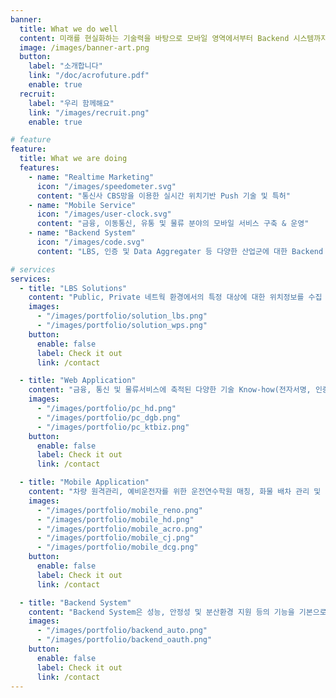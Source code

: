 ```yaml
---
banner:
  title: What we do well
  content: 미래를 현실화하는 기술력을 바탕으로 모바일 영역에서부터 Backend 시스템까지 다양한 IT환경에 최적의 서비스를 제공합니다.
  image: /images/banner-art.png
  button:
    label: "소개합니다"
    link: "/doc/acrofuture.pdf"
    enable: true
  recruit:
    label: "우리 함께해요"
    link: "/images/recruit.png"
    enable: true

# feature
feature:
  title: What we are doing
  features:
    - name: "Realtime Marketing"
      icon: "/images/speedometer.svg"
      content: "통신사 CBS망을 이용한 실시간 위치기반 Push 기술 및 특허"
    - name: "Mobile Service"
      icon: "/images/user-clock.svg"
      content: "금융, 이동통신, 유통 및 물류 분야의 모바일 서비스 구축 & 운영"
    - name: "Backend System"
      icon: "/images/code.svg"
      content: "LBS, 인증 및 Data Aggregater 등 다양한 산업군에 대한 Backend 구축 & 운영"

# services
services:
  - title: "LBS Solutions"
    content: "Public, Private 네트웍 환경에서의 특정 대상에 대한 위치정보를 수집 및 제공하고자 할 경우 LBS Solution을 이용하실 수 있습니다. 국가재난안전망사업에 도입된 솔루션은 성능과 안정성을 입증하였으며, 다양한 서비스환경을 고려한 Cross-platform을 지원하고 있습니다."
    images:
      - "/images/portfolio/solution_lbs.png"
      - "/images/portfolio/solution_wps.png"
    button:
      enable: false
      label: Check it out
      link: /contact

  - title: "Web Application"
    content: "금융, 통신 및 물류서비스에 축적된 다양한 기술 Know-how(전자서명, 인증, OCR, 보안 등)를 기반으로 고객서비스부터 Admin Web까지, MSA로 제공되는 우리만의 서비스를 지금 만날 수 있습니다."
    images:
      - "/images/portfolio/pc_hd.png"
      - "/images/portfolio/pc_dgb.png"
      - "/images/portfolio/pc_ktbiz.png"
    button:
      enable: false
      label: Check it out
      link: /contact

  - title: "Mobile Application"
    content: "차량 원격관리, 예비운전자를 위한 운전연수학원 매칭, 화물 배차 관리 및 화물전용 네비게이션 제공 등... 모바일 OS 기반의 서비스를 제공합니다. 자체 개발한 CBS SDK는 안드로이드 기반의 실시간 마케팅 SDK로 관련 특허를 보유하고 있으며, 이통사를 통하여 서비스를 제공하고 있습니다."
    images:
      - "/images/portfolio/mobile_reno.png"
      - "/images/portfolio/mobile_hd.png"
      - "/images/portfolio/mobile_acro.png"
      - "/images/portfolio/mobile_cj.png"
      - "/images/portfolio/mobile_dcg.png"
    button:
      enable: false
      label: Check it out
      link: /contact

  - title: "Backend System"
    content: "Backend System은 성능, 안정성 및 분산환경 지원 등의 기능을 기본으로 제공하여야 합니다. 당사는 AWS(Amazon Web Service) 환경의 MSA를 이용한 Global Service Infra를 국내 기업에 제공 중이며, OAuth 2.0(개방형 표준 프로토콜)기반의 인증시스템 구축을 포함하여 현재 국내 이동통신사 LBS Infra에 대한 개발&운영 업무 등을 수행하고 있습니다."
    images:
      - "/images/portfolio/backend_auto.png"
      - "/images/portfolio/backend_oauth.png"
    button:
      enable: false
      label: Check it out
      link: /contact
---
```

